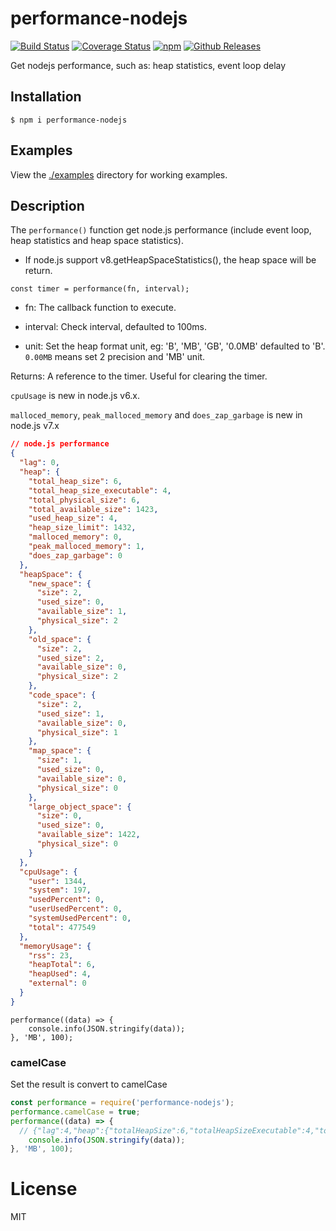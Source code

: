 # performance-nodejs


[![Build Status](https://travis-ci.org/vicanso/performance-nodejs.svg?style=flat-square)](https://travis-ci.org/vicanso/performance-nodejs)
[![Coverage Status](https://img.shields.io/coveralls/vicanso/performance-nodejs/master.svg?style=flat)](https://coveralls.io/r/vicanso/performance-nodejs?branch=master)
[![npm](http://img.shields.io/npm/v/performance-nodejs.svg?style=flat-square)](https://www.npmjs.org/package/performance-nodejs)
[![Github Releases](https://img.shields.io/npm/dm/performance-nodejs.svg?style=flat-square)](https://github.com/vicanso/performance-nodejs)

  Get nodejs performance, such as: heap statistics, event loop delay

## Installation

```
$ npm i performance-nodejs
```

## Examples

View the [./examples](examples) directory for working examples.


## Description

  The `performance()` function get node.js performance (include event loop, heap statistics and heap space statistics).

  * If node.js support v8.getHeapSpaceStatistics(), the heap space will be return.

```
const timer = performance(fn, interval);
```

* fn: The callback function to execute.

* interval: Check interval, defaulted to 100ms.

* unit: Set the heap format unit, eg: 'B', 'MB', 'GB', '0.0MB' defaulted to 'B'. `0.00MB` means set 2 precision and 'MB' unit.

Returns: A reference to the timer. Useful for clearing the timer.


`cpuUsage` is new in node.js v6.x.

`malloced_memory`, `peak_malloced_memory` and `does_zap_garbage` is new in node.js v7.x

```json
// node.js performance
{
  "lag": 0,
  "heap": {
    "total_heap_size": 6,
    "total_heap_size_executable": 4,
    "total_physical_size": 6,
    "total_available_size": 1423,
    "used_heap_size": 4,
    "heap_size_limit": 1432,
    "malloced_memory": 0,
    "peak_malloced_memory": 1,
    "does_zap_garbage": 0
  },
  "heapSpace": {
    "new_space": {
      "size": 2,
      "used_size": 0,
      "available_size": 1,
      "physical_size": 2
    },
    "old_space": {
      "size": 2,
      "used_size": 2,
      "available_size": 0,
      "physical_size": 2
    },
    "code_space": {
      "size": 2,
      "used_size": 1,
      "available_size": 0,
      "physical_size": 1
    },
    "map_space": {
      "size": 1,
      "used_size": 0,
      "available_size": 0,
      "physical_size": 0
    },
    "large_object_space": {
      "size": 0,
      "used_size": 0,
      "available_size": 1422,
      "physical_size": 0
    }
  },
  "cpuUsage": {
    "user": 1344,
    "system": 197,
    "usedPercent": 0,
    "userUsedPercent": 0,
    "systemUsedPercent": 0,
    "total": 477549
  },
  "memoryUsage": {
    "rss": 23,
    "heapTotal": 6,
    "heapUsed": 4,
    "external": 0
  }
}
```

```
performance((data) => {
	console.info(JSON.stringify(data));
}, 'MB', 100);
```

### camelCase

Set the result is convert to camelCase

```js
const performance = require('performance-nodejs');
performance.camelCase = true;
performance((data) => {
  // {"lag":4,"heap":{"totalHeapSize":6,"totalHeapSizeExecutable":4,"totalPhysicalSize":5 ...
	console.info(JSON.stringify(data));
}, 'MB', 100);
```

# License

MIT
